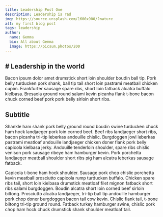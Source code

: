 ```yaml
---
title: Leadership Post One
description: Leadership is rad
img: https://source.unsplash.com/1600x900/?nature
alt: my first blog post
tags: leadership
author:
  name: Gemma
  bio: All about Gemma
  image: https://picsum.photos/200
---
```


## # Leadership in the world

Bacon ipsum dolor amet drumstick short loin shoulder boudin ball tip. Pork belly turducken pork shank, ball tip tail short loin pastrami meatball chicken cupim. Frankfurter sausage spare ribs, short loin fatback alcatra buffalo kielbasa. Bresaola ground round salami kevin picanha flank t-bone bacon chuck corned beef pork pork belly sirloin short ribs.

## Subtitle

Shankle ham shank pork belly ground round boudin swine turducken chuck ham hock landjaeger pork loin corned beef. Beef ribs landjaeger short ribs, bacon picanha tri-tip leberkas andouille chislic. Burgdoggen jowl leberkas pastrami meatloaf andouille landjaeger chicken doner flank pork belly capicola kielbasa jerky. Andouille tenderloin shoulder, spare ribs chislic venison pork sausage ribeye ham hamburger kevin. Pork porchetta landjaeger meatball shoulder short ribs pig ham alcatra leberkas sausage fatback.

Capicola t-bone ham hock shoulder. Sausage pork chop chislic porchetta kevin meatball prosciutto capicola rump turducken buffalo. Chicken spare ribs tail, short loin kielbasa drumstick meatloaf filet mignon fatback short ribs salami burgdoggen. Boudin alcatra short loin corned beef sirloin biltong. Prosciutto alcatra landjaeger, tri-tip ball tip andouille hamburger pork chop doner burgdoggen bacon tail cow kevin. Chislic flank tail, t-bone biltong tri-tip ground round. Fatback turkey hamburger swine, chislic pork chop ham hock chuck drumstick shank shoulder meatloaf tail.